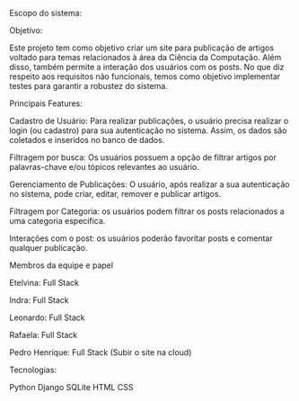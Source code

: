 Escopo do sistema:

Objetivo:

Este projeto tem como objetivo criar um site para publicação de artigos voltado para temas relacionados à área da Ciência da Computação.  Além disso, também permite a interação dos usuários com os posts. No que diz respeito aos requisitos não funcionais, temos como objetivo implementar testes para garantir a robustez do sistema.

Principais Features:

Cadastro de Usuário: Para realizar publicações, o usuário precisa realizar o login (ou cadastro) para sua autenticação no sistema. Assim, os dados são coletados e inseridos no banco de dados.

Filtragem por busca: Os usuários possuem a opção de filtrar artigos por palavras-chave e/ou tópicos relevantes ao usuário.


Gerenciamento de Publicações: O usuário, após realizar a sua autenticação no sistema, pode criar, editar, remover e publicar artigos.


Filtragem por Categoria: os usuários podem filtrar os posts relacionados a uma categoria específica.


Interações com o post: os usuários poderão favoritar posts e comentar qualquer publicação.






Membros da equipe e papel

Etelvina: Full Stack


Indra: Full Stack


Leonardo: Full Stack


Rafaela: Full Stack


Pedro Henrique: Full Stack (Subir o site na cloud)



Tecnologias:

Python
Django 
SQLite
HTML
CSS
